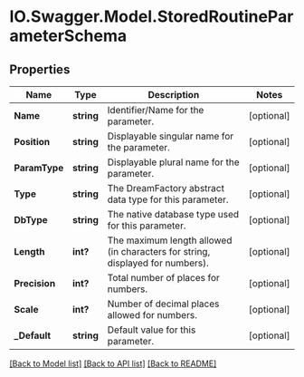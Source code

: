 # IO.Swagger.Model.StoredRoutineParameterSchema
## Properties

Name | Type | Description | Notes
------------ | ------------- | ------------- | -------------
**Name** | **string** | Identifier/Name for the parameter. | [optional] 
**Position** | **string** | Displayable singular name for the parameter. | [optional] 
**ParamType** | **string** | Displayable plural name for the parameter. | [optional] 
**Type** | **string** | The DreamFactory abstract data type for this parameter. | [optional] 
**DbType** | **string** | The native database type used for this parameter. | [optional] 
**Length** | **int?** | The maximum length allowed (in characters for string, displayed for numbers). | [optional] 
**Precision** | **int?** | Total number of places for numbers. | [optional] 
**Scale** | **int?** | Number of decimal places allowed for numbers. | [optional] 
**_Default** | **string** | Default value for this parameter. | [optional] 

[[Back to Model list]](../README.md#documentation-for-models) [[Back to API list]](../README.md#documentation-for-api-endpoints) [[Back to README]](../README.md)

